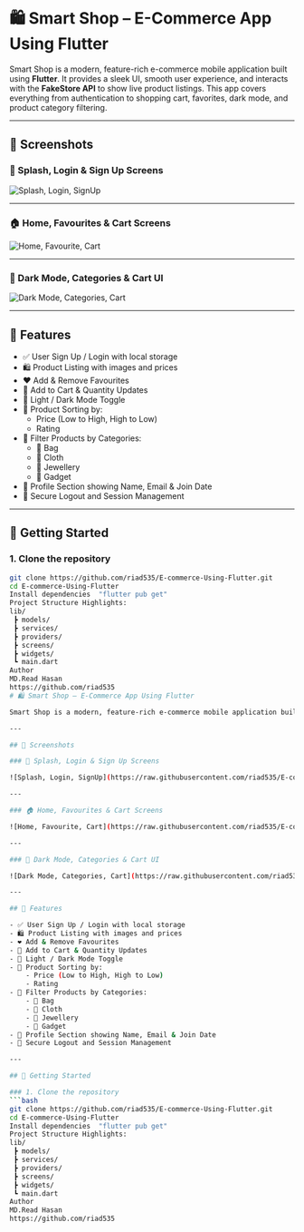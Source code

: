 # 🛍️ Smart Shop – E-Commerce App Using Flutter

Smart Shop is a modern, feature-rich e-commerce mobile application built using **Flutter**. It provides a sleek UI, smooth user experience, and interacts with the **FakeStore API** to show live product listings. This app covers everything from authentication to shopping cart, favorites, dark mode, and product category filtering.

---

## 📸 Screenshots

### 🔐 Splash, Login & Sign Up Screens

![Splash, Login, SignUp](https://raw.githubusercontent.com/riad535/E-commerce-Using-Flutter/main/lib/assets/Untitled%20design.png)

---

### 🏠 Home, Favourites & Cart Screens

![Home, Favourite, Cart](https://raw.githubusercontent.com/riad535/E-commerce-Using-Flutter/main/lib/assets/Untitled%20design%20(1).png)

---

### 🌙 Dark Mode, Categories & Cart UI

![Dark Mode, Categories, Cart](https://raw.githubusercontent.com/riad535/E-commerce-Using-Flutter/main/lib/assets/Untitled%20design%20(2).png)

---

## 🔧 Features

- ✅ User Sign Up / Login with local storage
- 🛍 Product Listing with images and prices
- ❤️ Add & Remove Favourites
- 🛒 Add to Cart & Quantity Updates
- 🌙 Light / Dark Mode Toggle
- 🧠 Product Sorting by:
    - Price (Low to High, High to Low)
    - Rating
- 📂 Filter Products by Categories:
    - 👜 Bag
    - 👕 Cloth
    - 💎 Jewellery
    - 📱 Gadget
- 🧑 Profile Section showing Name, Email & Join Date
- 🔐 Secure Logout and Session Management

---

## 🚀 Getting Started

### 1. Clone the repository
```bash
git clone https://github.com/riad535/E-commerce-Using-Flutter.git
cd E-commerce-Using-Flutter
Install dependencies  "flutter pub get"
Project Structure Highlights:
lib/
 ┣ models/
 ┣ services/
 ┣ providers/
 ┣ screens/
 ┣ widgets/
 ┗ main.dart
Author
MD.Read Hasan
https://github.com/riad535
# 🛍️ Smart Shop – E-Commerce App Using Flutter

Smart Shop is a modern, feature-rich e-commerce mobile application built using **Flutter**. It provides a sleek UI, smooth user experience, and interacts with the **FakeStore API** to show live product listings. This app covers everything from authentication to shopping cart, favorites, dark mode, and product category filtering.

---

## 📸 Screenshots

### 🔐 Splash, Login & Sign Up Screens

![Splash, Login, SignUp](https://raw.githubusercontent.com/riad535/E-commerce-Using-Flutter/main/lib/assets/Untitled%20design.png)

---

### 🏠 Home, Favourites & Cart Screens

![Home, Favourite, Cart](https://raw.githubusercontent.com/riad535/E-commerce-Using-Flutter/main/lib/assets/Untitled%20design%20(1).png)

---

### 🌙 Dark Mode, Categories & Cart UI

![Dark Mode, Categories, Cart](https://raw.githubusercontent.com/riad535/E-commerce-Using-Flutter/main/lib/assets/Untitled%20design%20(2).png)

---

## 🔧 Features

- ✅ User Sign Up / Login with local storage
- 🛍 Product Listing with images and prices
- ❤️ Add & Remove Favourites
- 🛒 Add to Cart & Quantity Updates
- 🌙 Light / Dark Mode Toggle
- 🧠 Product Sorting by:
    - Price (Low to High, High to Low)
    - Rating
- 📂 Filter Products by Categories:
    - 👜 Bag
    - 👕 Cloth
    - 💎 Jewellery
    - 📱 Gadget
- 🧑 Profile Section showing Name, Email & Join Date
- 🔐 Secure Logout and Session Management

---

## 🚀 Getting Started

### 1. Clone the repository
```bash
git clone https://github.com/riad535/E-commerce-Using-Flutter.git
cd E-commerce-Using-Flutter
Install dependencies  "flutter pub get"
Project Structure Highlights:
lib/
 ┣ models/
 ┣ services/
 ┣ providers/
 ┣ screens/
 ┣ widgets/
 ┗ main.dart
Author
MD.Read Hasan
https://github.com/riad535
